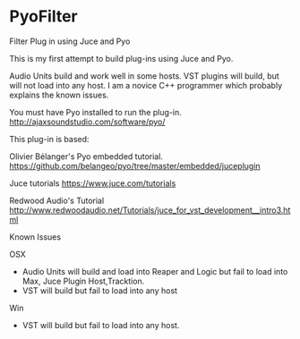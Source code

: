 # PyoFilter
Filter Plug in using Juce and Pyo

This is my first attempt to build plug-ins using Juce and Pyo.

Audio Units build and work well in some hosts.  VST plugins will build, but will not load into any host.
I am a novice C++ programmer which probably explains the known issues.

You must have Pyo installed to run the plug-in.
http://ajaxsoundstudio.com/software/pyo/

This plug-in is based:

Olivier Bélanger's Pyo embedded tutorial.
https://github.com/belangeo/pyo/tree/master/embedded/juceplugin

Juce tutorials
https://www.juce.com/tutorials

Redwood Audio's Tutorial
http://www.redwoodaudio.net/Tutorials/juce_for_vst_development__intro3.html


Known Issues

OSX
- Audio Units will build and load into Reaper and Logic but fail to load into Max, Juce Plugin Host,Tracktion.
- VST will build but fail to load into any host

Win
- VST will build but fail to load into any host.


